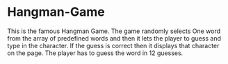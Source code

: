 # Hangman-Game
This is the famous Hangman Game. The game randomly selects One word from the array of predefined words and then it lets the player to guess and type in the character. If the guess is correct then it displays that character on the page. The player has to guess the word in 12 guesses.
